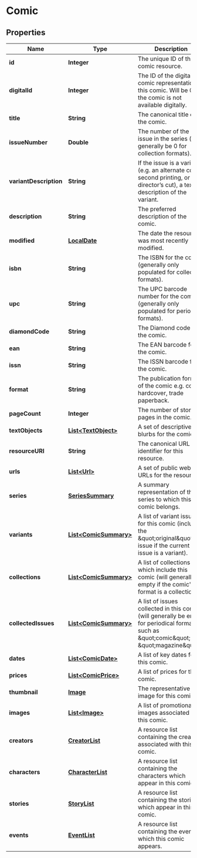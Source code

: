 
# Comic

## Properties
Name | Type | Description | Notes
------------ | ------------- | ------------- | -------------
**id** | **Integer** | The unique ID of the comic resource. |  [optional]
**digitalId** | **Integer** | The ID of the digital comic representation of this comic. Will be 0 if the comic is not available digitally. |  [optional]
**title** | **String** | The canonical title of the comic. |  [optional]
**issueNumber** | **Double** | The number of the issue in the series (will generally be 0 for collection formats). |  [optional]
**variantDescription** | **String** | If the issue is a variant (e.g. an alternate cover, second printing, or director’s cut), a text description of the variant. |  [optional]
**description** | **String** | The preferred description of the comic. |  [optional]
**modified** | [**LocalDate**](LocalDate.md) | The date the resource was most recently modified. |  [optional]
**isbn** | **String** | The ISBN for the comic (generally only populated for collection formats). |  [optional]
**upc** | **String** | The UPC barcode number for the comic (generally only populated for periodical formats). |  [optional]
**diamondCode** | **String** | The Diamond code for the comic. |  [optional]
**ean** | **String** | The EAN barcode for the comic. |  [optional]
**issn** | **String** | The ISSN barcode for the comic. |  [optional]
**format** | **String** | The publication format of the comic e.g. comic, hardcover, trade paperback. |  [optional]
**pageCount** | **Integer** | The number of story pages in the comic. |  [optional]
**textObjects** | [**List&lt;TextObject&gt;**](TextObject.md) | A set of descriptive text blurbs for the comic. |  [optional]
**resourceURI** | **String** | The canonical URL identifier for this resource. |  [optional]
**urls** | [**List&lt;Url&gt;**](Url.md) | A set of public web site URLs for the resource. |  [optional]
**series** | [**SeriesSummary**](SeriesSummary.md) | A summary representation of the series to which this comic belongs. |  [optional]
**variants** | [**List&lt;ComicSummary&gt;**](ComicSummary.md) | A list of variant issues for this comic (includes the \&quot;original\&quot; issue if the current issue is a variant). |  [optional]
**collections** | [**List&lt;ComicSummary&gt;**](ComicSummary.md) | A list of collections which include this comic (will generally be empty if the comic&#39;s format is a collection). |  [optional]
**collectedIssues** | [**List&lt;ComicSummary&gt;**](ComicSummary.md) | A list of issues collected in this comic (will generally be empty for periodical formats such as \&quot;comic\&quot; or \&quot;magazine\&quot;). |  [optional]
**dates** | [**List&lt;ComicDate&gt;**](ComicDate.md) | A list of key dates for this comic. |  [optional]
**prices** | [**List&lt;ComicPrice&gt;**](ComicPrice.md) | A list of prices for this comic. |  [optional]
**thumbnail** | [**Image**](Image.md) | The representative image for this comic. |  [optional]
**images** | [**List&lt;Image&gt;**](Image.md) | A list of promotional images associated with this comic. |  [optional]
**creators** | [**CreatorList**](CreatorList.md) | A resource list containing the creators associated with this comic. |  [optional]
**characters** | [**CharacterList**](CharacterList.md) | A resource list containing the characters which appear in this comic. |  [optional]
**stories** | [**StoryList**](StoryList.md) | A resource list containing the stories which appear in this comic. |  [optional]
**events** | [**EventList**](EventList.md) | A resource list containing the events in which this comic appears. |  [optional]



